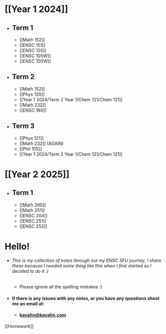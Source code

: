# [[Year 1 2024]]
- ## Term 1
	- [[Math 152]]
	- [[ENSC 151]]
	- [[ENSC 120]]
	- [[ENSC 105W]]
	- [[ENSC 100W]]
- ## Term 2
	- [[Math 152]]
	- [[Phys 120]]
	- [[Year 1 2024/Term 2 Year 1/Chem 121/Chem 121]]
	- [[Math 232]]
	- [[ENSC 180]]
- ## Term 3
	- [[Phys 121]]
	- [[Math 232]] (AGAIN)
	- [[Phil 105]]
	- [[Year 1 2024/Term 2 Year 1/Chem 121/Chem 121]]

# [[Year 2 2025]]
- ## Term 1
	- [[Math 260]]
	- [[Math 251]]
	- [[ENSC 204]]
	- [[ENSC 251]]
	- [[ENSC 252]]
# Hello!
- ###### This is my collection of notes through out my ENSC SFU journey, I share these because I needed some thing like this when I first started so I decided to do it :) 
	- Please ignore all the spelling mistakes :)
- #### If there is any issues with any notes, or you have any questions shoot me an email at:
	- #### kavahn@kavahn.com 


[[Homework]]


